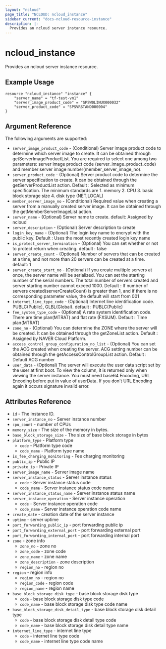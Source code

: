 ```yaml
---
layout: "ncloud"
page_title: "NCLOUD: ncloud_instance"
sidebar_current: "docs-ncloud-resource-instance"
description: |-
  Provides an ncloud server instance resource.
---
```


# ncloud_instance

Provides an ncloud server instance resource.

## Example Usage

```hcl
resource "ncloud_instance" "instance" {
	"server_name" = "tf-test-vm1"
	"server_image_product_code" = "SPSW0LINUX000032"
	"server_product_code" = "SPSVRSTAND000004"
}
```

## Argument Reference

The following arguments are supported:

* `server_image_product_code` - (Conditional) Server image product code to determine which server image to create. It can be obtained through getServerImageProductList. You are required to select one among two parameters: server image product code (server_image_product_code) and member server image number(member_server_image_no).
* `server_product_code` - (Optional) Server product code to determine the server specification to create. It can be obtained through the getServerProductList action. Default : Selected as minimum specification. The minimum standards are 1. memory 2. CPU 3. basic block storage size 4. disk type (NET,LOCAL)
* `member_server_image_no` - (Conditional) Required value when creating a server from a manually created server image. It can be obtained through the getMemberServerImageList action.
* `server_name` - (Optional) Server name to create. default: Assigned by ncloud
* `server_description` - (Optional) Server description to create
* `login_key_name` - (Optional) The login key name to encrypt with the public key. Default : Uses the most recently created login key name
* `is_protect_server_termination` - (Optional) You can set whether or not to protect return when creating. default : false
* `server_create_count` - (Optional) Number of servers that can be created at a time, and not more than 20 servers can be created at a time. default: 1
* `server_create_start_no` - (Optional) If you create multiple servers at once, the server name will be serialized. You can set the starting number of the serial numbers. The total number of servers created and server starting number cannot exceed 1000. Default : If number of servers created(serverCreateCount) is greater than 1, and if there is no corresponding parameter value, the default will start from 001
* `internet_line_type_code` - (Optional) Internet line identification code. PUBLC(Public), GLBL(Global). default : PUBLC(Public)
* `fee_system_type_code` - (Optional) A rate system identification code. There are time plan(MTRAT) and flat rate (FXSUM). Default : Time plan(MTRAT)
* `zone_no` - (Optional) You can determine the ZONE where the server will be created. It can be obtained through the getZoneList action. Default : Assigned by NAVER Cloud Platform.
* `access_control_group_configuration_no_list` - (Optional) You can set the ACG created when creating the server. ACG setting number can be obtained through the getAccessControlGroupList action. Default : Default ACG number
* `user_data` - (Optional) The server will execute the user data script set by the user at first boot. To view the column, it is returned only when viewing the server instance. You must need base64 Encoding, URL Encoding before put in value of userData. If you don't URL Encoding again it occurs signature invalid error.

## Attributes Reference

* `id` - The instance ID.
* `server_instance_no` - Server instance number
* `cpu_count` - number of CPUs
* `memory_size` - The size of the memory in bytes.
* `base_block_storage_size` - The size of base block storage in bytes
* `platform_type` - Platform type
    * `code` - Platform type code
    * `code_name` - Platform type name
* `is_fee_charging_monitoring` - Fee charging monitoring
* `public_ip` - Public IP
* `private_ip` - Private IP
* `server_image_name` - Server image name
* `server_instance_status` - Server instance status
    * `code` - Server instance status code
    * `code_name` - Server instance status code name
* `server_instance_status_name` - Server instance status name
* `server_instance_operation` - Server instance operation
    * `code` - Server instance operation code
    * `code_name` - Server instance operation code name
* `create_date` - creation date of the server instance
* `uptime` - server uptime
* `port_forwarding_public_ip` - port forwarding public ip
* `port_forwarding_external_port` - port forwarding external port
* `port_forwarding_internal_port` - port forwarding internal port
* `zone` - zone info
    * `zone_no` - zone no
    * `zone_code` - zone code
    * `zone_name` - zone name
    * `zone_description` - zone description
    * `region_no` - region no
* `region` - region info
    * `region_no` - region no
    * `region_code` - region code
    * `region_name` - region name
* `base_block_storage_disk_type` - base block storage disk type
    * `code` - base block storage disk type code
    * `code_name` - base block storage disk type code name
* `base_block_storage_disk_detail_type` - base block storage disk detail type
    * `code` - base block storage disk detail type code
    * `code_name` - base block storage disk detail type name
* `internet_line_type` - internet line type
    * `code` - internet line type code
    * `code_name` - internet line type code name